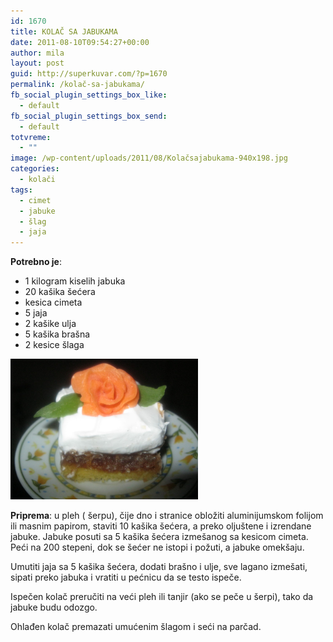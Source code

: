 ```yaml
---
id: 1670
title: KOLAČ SA JABUKAMA
date: 2011-08-10T09:54:27+00:00
author: mila
layout: post
guid: http://superkuvar.com/?p=1670
permalink: /kolač-sa-jabukama/
fb_social_plugin_settings_box_like:
  - default
fb_social_plugin_settings_box_send:
  - default
totvreme:
  - ""
image: /wp-content/uploads/2011/08/Kolačsajabukama-940x198.jpg
categories:
  - kolači
tags:
  - cimet
  - jabuke
  - šlag
  - jaja
---
```

**Potrebno je**:

  * 1 kilogram kiselih jabuka
  * 20 kašika šećera
  * kesica cimeta
  * 5 jaja
  * 2 kašike ulja
  * 5 kašika brašna
  * 2 kesice šlaga

<img class="alignnone size-medium wp-image-5396" src="/wp-content/uploads/2011/08/Kolačsajabukama-1024x768.jpg" alt="Kolačsajabukama" width="300" height="225" /> 

**Priprema**: u pleh ( šerpu), čije dno i stranice obložiti aluminijumskom folijom ili masnim papirom, staviti 10 kašika šećera, a preko oljuštene i izrendane jabuke. Jabuke posuti sa 5 kašika šećera izmešanog sa kesicom cimeta. Peći na 200 stepeni, dok se šećer ne istopi i požuti, a jabuke omekšaju.

Umutiti jaja sa 5 kašika šećera, dodati brašno i ulje, sve lagano izmešati, sipati preko jabuka i vratiti u pećnicu da se testo ispeče.

Ispečen kolač preručiti na veći pleh ili tanjir (ako se peče u šerpi), tako da jabuke budu odozgo.

Ohlađen kolač premazati umućenim šlagom i seći na parčad.